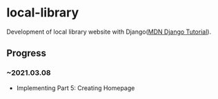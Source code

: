 # local-library
Development of local library website with Django([MDN Django Tutorial](https://github.com/ooakind/local-library/new/main?readme=1)).

## Progress
### ~2021.03.08
- Implementing Part 5: Creating Homepage
